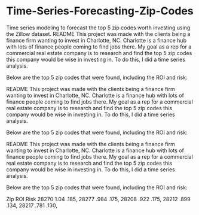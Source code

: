 # Time-Series-Forecasting-Zip-Codes
Time series modeling to forecast the top 5 zip codes worth investing using the Zillow dataset.
README
This project was made with the clients being a finance firm wanting to invest in Charlotte, NC. Charlotte is a finance hub with lots of finance people coming to find jobs there.  My goal as a rep for a commercial real estate company is to research and find the top 5 zip codes this company would be wise in investing in. To do this, I did a time series analysis. 

Below are the top 5 zip codes that were found, including the ROI and risk:

README
This project was made with the clients being a finance firm wanting to invest in Charlotte, NC. Charlotte is a finance hub with lots of finance people coming to find jobs there.  My goal as a rep for a commercial real estate company is to research and find the top 5 zip codes this company would be wise in investing in. To do this, I did a time series analysis. 

Below are the top 5 zip codes that were found, including the ROI and risk:

README
This project was made with the clients being a finance firm wanting to invest in Charlotte, NC. Charlotte is a finance hub with lots of finance people coming to find jobs there.  My goal as a rep for a commercial real estate company is to research and find the top 5 zip codes this company would be wise in investing in. To do this, I did a time series analysis. 

Below are the top 5 zip codes that were found, including the ROI and risk:




Zip    ROI    Risk
28270  1.04   .185,
28277  .984   .175,
28208  .922   .175,
28212  .899   .134,
28217  .781   .130,












